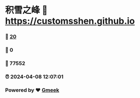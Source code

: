 # 积雪之峰 :link: https://customsshen.github.io 
### :page_facing_up: [20](https://customsshen.github.io/tag.html) 
### :speech_balloon: 0 
### :hibiscus: 77552 
### :alarm_clock: 2024-04-08 12:07:01 
### Powered by :heart: [Gmeek](https://github.com/Meekdai/Gmeek)
